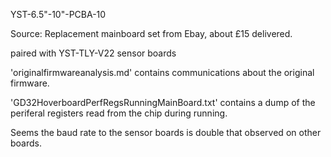 YST-6.5"-10"-PCBA-10

Source: Replacement mainboard set from Ebay, about £15 delivered.

paired with YST-TLY-V22 sensor boards

'originalfirmwareanalysis.md' contains communications about the original firmware.

'GD32HoverboardPerfRegsRunningMainBoard.txt' contains a dump of the periferal registers read from the chip during running.

Seems the baud rate to the sensor boards is double that observed on other boards.

